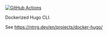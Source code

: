 [![GitHub Actions](https://github.com/ntrrg/docker-hugo/workflows/Docker/badge.svg)](https://github.com/ntrrg/docker-hugo/actions?query=workflow:Docker)

Dockerized Hugo CLI.

See <https://ntrrg.dev/en/projects/docker-hugo/>

